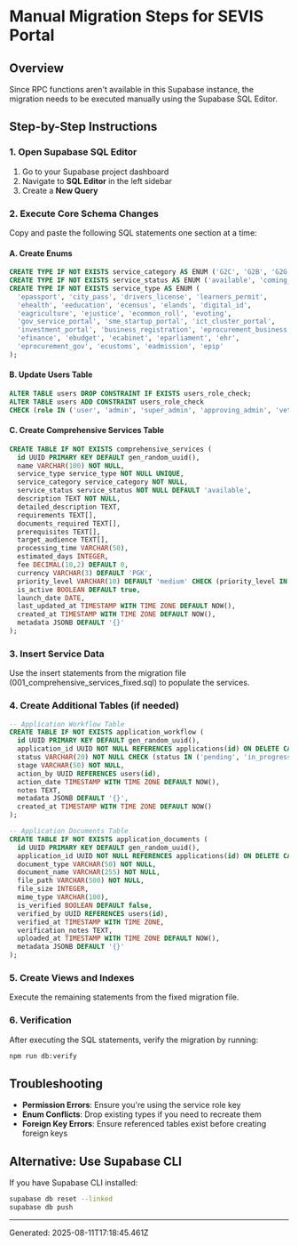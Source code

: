 # Manual Migration Steps for SEVIS Portal

## Overview
Since RPC functions aren't available in this Supabase instance, the migration needs to be executed manually using the Supabase SQL Editor.

## Step-by-Step Instructions

### 1. Open Supabase SQL Editor
1. Go to your Supabase project dashboard
2. Navigate to **SQL Editor** in the left sidebar
3. Create a **New Query**

### 2. Execute Core Schema Changes

Copy and paste the following SQL statements one section at a time:

#### A. Create Enums
```sql
CREATE TYPE IF NOT EXISTS service_category AS ENUM ('G2C', 'G2B', 'G2G');
CREATE TYPE IF NOT EXISTS service_status AS ENUM ('available', 'coming_soon', 'internal', 'deprecated');
CREATE TYPE IF NOT EXISTS service_type AS ENUM (
  'epassport', 'city_pass', 'drivers_license', 'learners_permit', 
  'ehealth', 'eeducation', 'ecensus', 'elands', 'digital_id', 
  'eagriculture', 'ejustice', 'ecommon_roll', 'evoting',
  'gov_service_portal', 'sme_startup_portal', 'ict_cluster_portal',
  'investment_portal', 'business_registration', 'eprocurement_business',
  'efinance', 'ebudget', 'ecabinet', 'eparliament', 'ehr',
  'eprocurement_gov', 'ecustoms', 'eadmission', 'epip'
);
```

#### B. Update Users Table
```sql
ALTER TABLE users DROP CONSTRAINT IF EXISTS users_role_check;
ALTER TABLE users ADD CONSTRAINT users_role_check 
CHECK (role IN ('user', 'admin', 'super_admin', 'approving_admin', 'vetting_admin'));
```

#### C. Create Comprehensive Services Table
```sql
CREATE TABLE IF NOT EXISTS comprehensive_services (
  id UUID PRIMARY KEY DEFAULT gen_random_uuid(),
  name VARCHAR(100) NOT NULL,
  service_type service_type NOT NULL UNIQUE,
  service_category service_category NOT NULL,
  service_status service_status NOT NULL DEFAULT 'available',
  description TEXT NOT NULL,
  detailed_description TEXT,
  requirements TEXT[],
  documents_required TEXT[],
  prerequisites TEXT[],
  target_audience TEXT[],
  processing_time VARCHAR(50),
  estimated_days INTEGER,
  fee DECIMAL(10,2) DEFAULT 0,
  currency VARCHAR(3) DEFAULT 'PGK',
  priority_level VARCHAR(10) DEFAULT 'medium' CHECK (priority_level IN ('low', 'medium', 'high')),
  is_active BOOLEAN DEFAULT true,
  launch_date DATE,
  last_updated_at TIMESTAMP WITH TIME ZONE DEFAULT NOW(),
  created_at TIMESTAMP WITH TIME ZONE DEFAULT NOW(),
  metadata JSONB DEFAULT '{}'
);
```

### 3. Insert Service Data

Use the insert statements from the migration file (001_comprehensive_services_fixed.sql) to populate the services.

### 4. Create Additional Tables (if needed)

```sql
-- Application Workflow Table
CREATE TABLE IF NOT EXISTS application_workflow (
  id UUID PRIMARY KEY DEFAULT gen_random_uuid(),
  application_id UUID NOT NULL REFERENCES applications(id) ON DELETE CASCADE,
  status VARCHAR(20) NOT NULL CHECK (status IN ('pending', 'in_progress', 'completed', 'rejected')),
  stage VARCHAR(50) NOT NULL,
  action_by UUID REFERENCES users(id),
  action_date TIMESTAMP WITH TIME ZONE DEFAULT NOW(),
  notes TEXT,
  metadata JSONB DEFAULT '{}',
  created_at TIMESTAMP WITH TIME ZONE DEFAULT NOW()
);

-- Application Documents Table
CREATE TABLE IF NOT EXISTS application_documents (
  id UUID PRIMARY KEY DEFAULT gen_random_uuid(),
  application_id UUID NOT NULL REFERENCES applications(id) ON DELETE CASCADE,
  document_type VARCHAR(50) NOT NULL,
  document_name VARCHAR(255) NOT NULL,
  file_path VARCHAR(500) NOT NULL,
  file_size INTEGER,
  mime_type VARCHAR(100),
  is_verified BOOLEAN DEFAULT false,
  verified_by UUID REFERENCES users(id),
  verified_at TIMESTAMP WITH TIME ZONE,
  verification_notes TEXT,
  uploaded_at TIMESTAMP WITH TIME ZONE DEFAULT NOW(),
  metadata JSONB DEFAULT '{}'
);
```

### 5. Create Views and Indexes

Execute the remaining statements from the fixed migration file.

### 6. Verification

After executing the SQL statements, verify the migration by running:

```bash
npm run db:verify
```

## Troubleshooting

- **Permission Errors**: Ensure you're using the service role key
- **Enum Conflicts**: Drop existing types if you need to recreate them
- **Foreign Key Errors**: Ensure referenced tables exist before creating foreign keys

## Alternative: Use Supabase CLI

If you have Supabase CLI installed:

```bash
supabase db reset --linked
supabase db push
```

---

Generated: 2025-08-11T17:18:45.461Z

